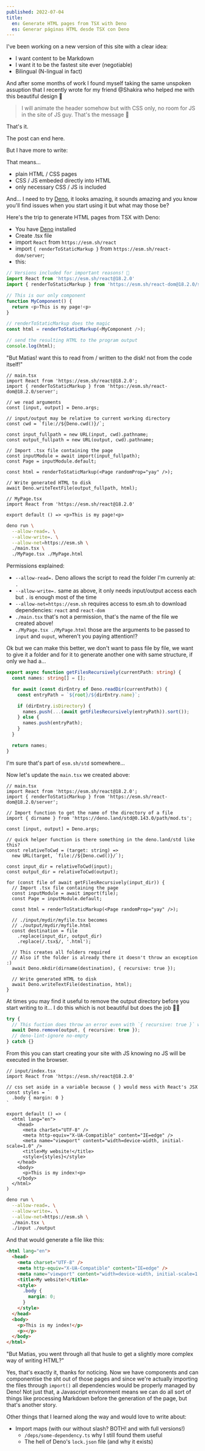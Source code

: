 ```yaml
---
published: 2022-07-04
title:
  en: Generate HTML pages from TSX with Deno
  es: Generar páginas HTML desde TSX con Deno
---
```


I've been working on a new version of this site with a clear idea:

- I want content to be Markdown
- I want it to be the fastest site ever (negotiable)
- Bilingual (N-lingual in fact)

And after some months of work I found myself taking the same unspoken assuption that I recently wrote for my friend @Shakira who helped me with this beautiful design 🙌

> I will animate the header somehow but with CSS only, no room for JS in the site of JS guy. That's the message 🤣

That's it.

The post can end here.

But I have more to write:

That means...

- plain HTML / CSS pages
- CSS / JS embeded directly into HTML
- only necessary CSS / JS is included

And... I need to try [Deno][1], it looks amazing, it sounds amazing and you know you'll find issues when you start using it but what may those be?

Here's the trip to generate HTML pages from TSX with Deno:

- You have [Deno][2] installed
- Create .tsx file
- import `React` from `https://esm.sh/react`
- import `{ renderToStaticMarkup }` from `https://esm.sh/react-dom/server`;
- this:

```ts
// Versions included for important reasons! 🥲
import React from 'https://esm.sh/react@18.2.0'
import { renderToStaticMarkup } from 'https://esm.sh/react-dom@18.2.0/server';

// This is our only component
function MyComponent() {
  return <p>This is my page!<p>
}

// renderToStaticMarkup does the magic
const html = renderToStaticMarkup(<MyComponent />);

// send the resulting HTML to the program output
console.log(html);
```

"But Matias! want this to read from / written to the disk! not from the code itself!"

```tsx
// main.tsx
import React from 'https://esm.sh/react@18.2.0';
import { renderToStaticMarkup } from 'https://esm.sh/react-dom@18.2.0/server';

// we read arguments
const [input, output] = Deno.args;

// input/output may be relative to current working directory
const cwd = `file://${Deno.cwd()}/`;

const input_fullpath = new URL(input, cwd).pathname;
const output_fullpath = new URL(output, cwd).pathname;

// Import .tsx file containing the page
const inputModule = await import(input_fullpath);
const Page = inputModule.default;

const html = renderToStaticMarkup(<Page randomProp="yay" />);

// Write generated HTML to disk
await Deno.writeTextFile(output_fullpath, html);
```

```tsx
// MyPage.tsx
import React from 'https://esm.sh/react@18.2.0'

export default () => <p>This is my page!<p>
```

```bash
deno run \
  --allow-read=. \
  --allow-write=. \
  --allow-net=https://esm.sh \
  ./main.tsx \
  ./MyPage.tsx ./MyPage.html
```

Permissions explained:

- `--allow-read=.` Deno allows the script to read the folder I'm currenly at: `.`
- `--allow-write=.` same as above, it only needs input/output access each but `.` is enough most of the time
- `--allow-net=https://esm.sh` requires access to esm.sh to download dependencies: `react` and `react-dom`
- `./main.tsx` that's not a permission, that's the name of the file we created above!
- `./MyPage.tsx ./MyPage.html` those are the arguments to be passed to `input` and `ouput`, wheren't you paying attention!?

Ok but we can make this better, we don't want to pass file by file, we want to give it a folder and for it to generate another one with same structure, if only we had a...

```ts
export async function getFilesRecursively(currentPath: string) {
  const names: string[] = [];

  for await (const dirEntry of Deno.readDir(currentPath)) {
    const entryPath = `${root}/${dirEntry.name}`;

    if (dirEntry.isDirectory) {
      names.push(...(await getFilesRecursively(entryPath)).sort());
    } else {
      names.push(entryPath);
    }
  }

  return names;
}
```

I'm sure that's part of `esm.sh/std` somewhere...

Now let's update the `main.tsx` we created above:

```tsx
// main.tsx
import React from 'https://esm.sh/react@18.2.0';
import { renderToStaticMarkup } from 'https://esm.sh/react-dom@18.2.0/server';

// Import function to get the name of the directory of a file
import { dirname } from 'https://deno.land/std@0.143.0/path/mod.ts';

const [input, output] = Deno.args;

// quick helper function is there something in the deno.land/std like this?
const relativeToCwd = (target: string) =>
  new URL(target, `file://${Deno.cwd()}/`);

const input_dir = relativeToCwd(input);
const output_dir = relativeToCwd(output);

for (const file of await getFilesRecursively(input_dir)) {
  // Import .tsx file containing the page
  const inputModule = await import(file);
  const Page = inputModule.default;

  const html = renderToStaticMarkup(<Page randomProp="yay" />);

  // ./input/mydir/myfile.tsx becomes
  // ./output/mydir/myfile.html
  const destination = file
    .replace(input_dir, output_dir)
    .replace(/.tsx$/, '.html');

  // This creates all folders required
  // Also if the folder is already there it doesn't throw an exception :)
  await Deno.mkdir(dirname(destination), { recursive: true });

  // Write generated HTML to disk
  await Deno.writeTextFile(destination, html);
}
```

At times you may find it useful to remove the output directory before you start writing to it... I do this which is not beautiful but does the job 🤷‍♀️

```ts
try {
  // This fuction does throw an error even with `{ recursive: true }` which kind of makes sense
  await Deno.remove(output, { recursive: true });
  // deno-lint-ignore no-empty
} catch {}
```

From this you can start creating your site with JS knowing no JS will be executed in the browser.

```tsx
// input/index.tsx
import React from 'https://esm.sh/react@18.2.0'

// css set aside in a variable because { } would mess with React's JSX
const styles = `
  .body { margin: 0 }
`

export default () => (
  <html lang="en">
    <head>
      <meta charSet="UTF-8" />
      <meta http-equiv="X-UA-Compatible" content="IE=edge" />
      <meta name="viewport" content="width=device-width, initial-scale=1.0" />
      <title>My website!</title>
      <style>{styles}</style>
    </head>
    <body>
      <p>This is my index!<p>
    </body>
  </html>
)
```

```bash
deno run \
  --allow-read=. \
  --allow-write=. \
  --allow-net=https://esm.sh \
  ./main.tsx \
  ./input ./output
```

And that would generate a file like this:

```html
<html lang="en">
  <head>
    <meta charset="UTF-8" />
    <meta http-equiv="X-UA-Compatible" content="IE=edge" />
    <meta name="viewport" content="width=device-width, initial-scale=1.0" />
    <title>My website!</title>
    <style>
      .body {
        margin: 0;
      }
    </style>
  </head>
  <body>
    <p>This is my index!</p>
    <p></p>
  </body>
</html>
```

"But Matias, you went through all that husle to get a slightly more complex way of writing HTML?"

Yes, that's exactly it, thanks for noticing. Now we have components and can componentise the sht out of those pages and since we're actually importing the files through `import()` all dependencies would be properly managed by Deno! Not just that, a Javascript environment means we can do all sort of things like processing Markdown before the generation of the page, but that's another story.

Other things that I learned along the way and would love to write about:

- Import maps (with our without slash? BOTH! and with full versions!)
  - `/deps/some-dependency.ts` why I still found them useful
  - The hell of Deno's `lock.json` file (and why it exists)

[1]: https://deno.land/
[2]: https://deno.land/#installation
